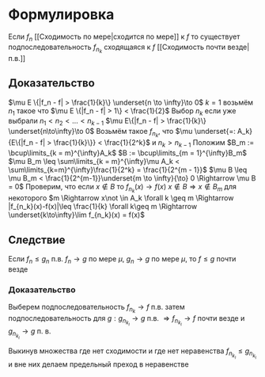 # Формулировка
Если $f_n$ [[Сходимость по мере|сходится по мере]] к $f$ то существует подпоследовательность $f_{n_k}$ сходящаяся к $f$ [[Сходимость почти везде|п.в.]]
## Доказательство
$\mu E \{|f_n - f| > \frac{1}{k}\} \underset{n \to \infty}\to 0$   $k = 1$ возьмём $n_1$ такое что $\mu E \{|f_n - f| > 1\} < \frac{1}{2}$
Выбор $n_k$ если уже выбрали $n_1 < n_2 < \dots < n_{k-1}$
$\mu E\{|f_n - f| > \frac{1}{k}\} \underset{n\to\infty}\to 0$
Возьмём такое $f_{n_k}$, что $\mu \underset{=: A_k}{E\{|f_n - f| > \frac{1}{k}\}} < \frac{1}{2^k}$ и $n_k > n_{k - 1}$
Положим $B_m := \bcup\limits_{k = m}^{\infty}A_k$
$B := \bcup\limits_{m = 1}^{\infty}B_m$
$\mu B_m \leq \sum\limits_{k = m}^{\infty}\mu A_k < \sum\limits_{k=m}^{\infty}\frac{1}{2^k} = \frac{1}{2^{m - 1}}$
$\mu B \leq \mu B_m < \frac{1}{2^{m-1}}\underset{m \to \infty}{\to} 0 \Rightarrow \mu B = 0$
Проверим, что если $x \not \in B$ то $f_{n_k}(x)\to f(x)$
$x \not \in B \Rightarrow x \not \in B_m$ для некоторого $m \Rightarrow x\not \in A_k \forall k \geq m \Rightarrow |f_{n_k}(x)-f(x)|\leq \frac{1}{k} \forall k\geq m \Rightarrow \underset{k\to\infty}\lim f_{n_k}(x) = f(x)$
## Следствие
Если $f_n \leq g_n$ п.в. $f_n \to g$ по мере $\mu$, $g_n \to g$ по мере $\mu$, то $f \leq g$ почти везде
### Доказательство
Выберем подпоследовательность $f_{n_k}\to f$ п.в. затем подпоследовательность для $g: g_{n_{k_l}}\to g$ п.в. $\Rightarrow f_{n_{k_l}}\to f$ почти везде и $g_{n_{k_l}}\to g$ п. в.

Выкинув множества где нет сходимости и где нет неравенства $f_{n_{k_l}}\leq g_{n_{k_l}}$ и вне них делаем предельный преход в неравенстве
